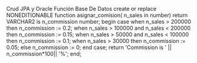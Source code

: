  Crud JPA y Oracle
Función Base De Datos
create or replace NONEDITIONABLE function asignar_comision(
    n_sales in number)
    return VARCHAR2
    is 
    n_commission number;
    begin
        case
        when n_sales > 200000 then
        n_commission := 0.2;
        when n_sales > 100000 and n_sales < 200000 then
        n_commission := 0.15;
        when  n_sales > 50000 and n_sales < 100000  then
        n_commission := 0.1;
        when n_sales > 30000 then
        n_commission := 0.05;
        else 
        n_commission := 0;
        end case;
        return 'Commission is ' || n_commission*100|| '%';
    end;
